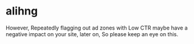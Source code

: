 # alihng
However, Repeatedly flagging out ad zones with Low CTR maybe have a negative impact on your site, later on, So please keep an eye on this.
